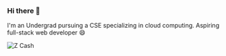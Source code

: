### Hi there 👋

I'm an Undergrad pursuing a CSE specializing in cloud computing. Aspiring full-stack web developer 😄


![Z Cash](https://img.shields.io/badge/Zcash-F4B728?style=for-the-badge&logo=zcash&logoColor=white)
